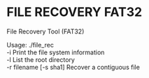# FILE RECOVERY FAT32 

File Recovery Tool (FAT32)

Usage: ./file_rec <br>
-i                     Print the file system information <br> 
-l                     List the root directory <br>
-r filename [-s sha1]  Recover a contiguous file <br>
